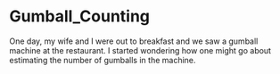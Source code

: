 # Gumball_Counting
One day, my wife and I were out to breakfast and we saw a gumball machine at the restaurant. I started wondering how one might go about estimating the number of gumballs in the machine. 
